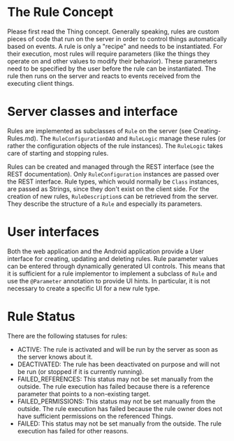 # The Rule Concept
Please first read the Thing concept. Generally speaking, rules are custom pieces of code that run on the server in order to control things automatically based on events.
A rule is only a "recipe" and needs to be instantiated. For their execution, most rules will require parameters (like the things they operate on and other values to modify their behavior).
These parameters need to be specified by the user before the rule can be instantiated. The rule then runs on the server and reacts to events received from the executing client things.

# Server classes and interface
Rules are implemented as subclasses of `Rule` on the server (see Creating-Rules.md).
The `RuleConfigurationDAO` and `RuleLogic` manage these rules (or rather the configuration objects of the rule instances).
The `RuleLogic` takes care of starting and stopping rules.

Rules can be created and managed through the REST interface (see the REST documentation).
Only `RuleConfiguration` instances are passed over the REST interface. Rule types, which would normally be `Class` instances, are passed as Strings, since they don't exist on the client side.
For the creation of new rules, `RuleDescription`s can be retrieved from the server. They describe the structure of a `Rule` and especially its parameters.

# User interfaces
Both the web application and the Android application provide a User interface for creating, updating and deleting rules.
Rule parameter values can be entered through dynamically generated UI controls.
This means that it is sufficient for a rule implementor to implement a subclass of `Rule` and use the `@Parameter` annotation to provide UI hints.
In particular, it is not necessary to create a specific UI for a new rule type.

# Rule Status
There are the following statuses for rules:
* ACTIVE: The rule is activated and will be run by the server as soon as the server knows about it.
* DEACTIVATED: The rule has been deactivated on purpose and will not be run (or stopped if it is currently running).
* FAILED_REFERENCES: This status may not be set manually from the outside. The rule execution has failed because there is a reference parameter that points to a non-existing target.
* FAILED_PERMISSIONS: This status may not be set manually from the outside. The rule execution has failed because the rule owner does not have sufficient permissions on the referenced Things.
* FAILED: This status may not be set manually from the outside. The rule execution has failed for other reasons.